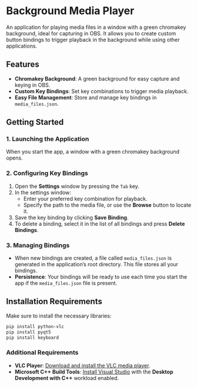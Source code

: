 # Background Media Player

An application for playing media files in a window with a green chromakey background, ideal for capturing in OBS. It allows you to create custom button bindings to trigger playback in the background while using other applications.

## Features
- **Chromakey Background**: A green background for easy capture and keying in OBS.
- **Custom Key Bindings**: Set key combinations to trigger media playback.
- **Easy File Management**: Store and manage key bindings in `media_files.json`.

## Getting Started

### 1. Launching the Application
When you start the app, a window with a green chromakey background opens. 

### 2. Configuring Key Bindings
1. Open the **Settings** window by pressing the `Tab` key.
2. In the settings window:
   - Enter your preferred key combination for playback.
   - Specify the path to the media file, or use the **Browse** button to locate it.
3. Save the key binding by clicking **Save Binding**.
4. To delete a binding, select it in the list of all bindings and press **Delete Bindings**.

### 3. Managing Bindings
- When new bindings are created, a file called `media_files.json` is generated in the application’s root directory. This file stores all your bindings.
- **Persistence**: Your bindings will be ready to use each time you start the app if the `media_files.json` file is present.

## Installation Requirements

Make sure to install the necessary libraries:

```bash
pip install python-vlc
pip install pyqt5
pip install keyboard
```

### Additional Requirements
- **VLC Player**: [Download and install the VLC media player](https://www.videolan.org/vlc/).
- **Microsoft C++ Build Tools**: [Install Visual Studio](https://visualstudio.microsoft.com/ru/visual-cpp-build-tools/) with the **Desktop Development with C++** workload enabled.
